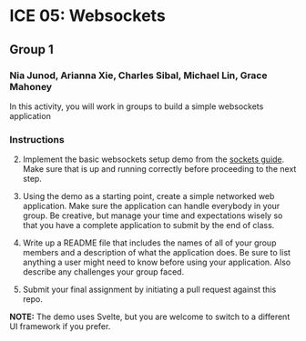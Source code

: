 # ICE 05: Websockets
## Group 1
### Nia Junod, Arianna Xie, Charles Sibal, Michael Lin, Grace Mahoney

In this activity, you will work in groups to build a simple websockets application

### Instructions

2. Implement the basic websockets setup demo from the [sockets guide](https://github.com/jmcuneo/cs4241-guides/blob/master/using.sockets.md). Make sure that is up and running correctly before proceeding to the next step.

3. Using the demo as a starting point, create a simple networked web application. Make sure the application can handle everybody in your group. Be creative, but manage your time and expectations wisely so that you have a complete application to submit by the end of class.

4. Write up a README file that includes the names of all of your group members and a description of what the application does. Be sure to list anything a user might need to know before using your application. Also describe any challenges your group faced.

5. Submit your final assignment by initiating a pull request against this repo.

**NOTE:** The demo uses Svelte, but you are welcome to switch to a different UI framework if you prefer.
